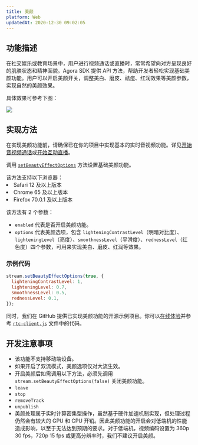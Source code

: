 ```yaml
---
title: 美颜
platform: Web
updatedAt: 2020-12-30 09:02:05
---
```


## 功能描述

在社交娱乐或教育场景中，用户进行视频通话或直播时，常常希望向对方呈现良好的肌肤状态和精神面貌。Agora SDK 提供 API 方法，帮助开发者轻松实现基础美颜功能。用户可以开启美颜开关，调整美白、磨皮、祛痘、红润效果等美颜参数，实现自然的美颜效果。

具体效果可参考下图：

![](https://web-cdn.agora.io/docs-files/1553753110307)

## 实现方法

在实现美颜功能前，请确保已在你的项目中实现基本的实时音视频功能。详见[开始音视频通话](/cn/Video/start_call_web)或[开始互动直播](/cn/Interactive%20Broadcast/start_live_web)。

调用 [`setBeautyEffectOptions`](./API%20Reference/web/interfaces/agorartc.stream.html#setbeautyeffectoptions) 方法设置基础美颜功能。

<div class="alert note">该方法支持以下浏览器：
  <li>Safari 12 及以上版本</li>
<li>Chrome 65 及以上版本</li>
<li>Firefox 70.0.1 及以上版本</li></div>

该方法有 2 个参数：

- `enabled` 代表是否开启美颜功能。
- `options` 代表美颜选项，包含 `lighteningContrastLevel`（明暗对比度）、`lighteningLevel`（亮度）、`smoothnessLevel`（平滑度）、`rednessLevel`（红色度）四个参数，可用来实现美白、磨皮、红润等效果。

### 示例代码

```javascript
stream.setBeautyEffectOptions(true, {
  lighteningContrastLevel: 1,
  lighteningLevel: 0.7,
  smoothnessLevel: 0.5,
  rednessLevel: 0.1,
});
```

同时，我们在 GitHub 提供已实现美颜功能的开源示例项目。你可以[在线体验](https://webdemo.agora.io/agora-web-showcase/examples/OpenLive-Web/#/)并参考 [`rtc-client.js`](https://github.com/AgoraIO/Basic-Video-Broadcasting/blob/master/OpenLive-Web/src/rtc-client.js#L82) 文件中的代码。

## 开发注意事项

- 该功能不支持移动端设备。
- 如果开启了双流模式，美颜选项仅对大流生效。
- 开启美颜后如需调用以下方法，必须先调用 `stream.setBeautyEffectOptions(false)` 关闭美颜功能。
- `leave`
- `stop`
- `removeTrack`
- `unpublish`
- 美颜处理属于实时计算密集型操作，虽然基于硬件加速机制实现，但处理过程仍然会有较大的 GPU 和 CPU 开销。因此美颜功能的开启会对低端机的性能造成影响，以至于无法达到预期的要求。对于低端机，视频编码设置为 360p 30 fps，720p 15 fps 或更高分辨率时，我们不建议开启美颜。
